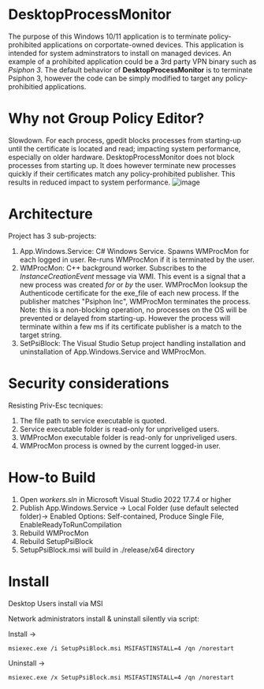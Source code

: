 # DesktopProcessMonitor
The purpose of this Windows 10/11 application is to terminate policy-prohibited applications on corportate-owned devices. This application is intended for system adminstrators to install on managed devices. An example of a prohibited application could be a 3rd party VPN binary such as _Psiphon 3_. The default behavior of **DesktopProcessMonitor** is to terminate Psiphon 3, however the code can be simply modified to target any policy-prohibitied applications.

# Why not Group Policy Editor?

Slowdown. For each process, gpedit blocks processes from starting-up until the certificate is located and read; impacting system performance, especially on older hardware. 
DesktopProcessMonitor does not block processes from starting up. It does however terminate new processes quickly if their certificates match any policy-prohibited publisher. This results in reduced impact to system performance.
![image](https://github.com/xyz2022/DesktopProcessMonitor/assets/91395091/d90723cf-b489-490a-9daa-77ee7e76da04)


# Architecture

Project has 3 sub-projects:
1. App.Windows.Service: C# Windows Service. Spawns WMProcMon for each logged in user. Re-runs WMProcMon if it is terminated by the user. 
2. WMProcMon: C++ background worker. Subscribes to the _InstanceCreationEvent_ message via WMI. This event is a signal that a new process was created _for_ or _by_ the user. 
    WMProcMon looksup the Authenticode certificate for the exe_file of each new process. If the publisher matches "Psiphon Inc", WMProcMon terminates the process. 
    Note: this is a non-blocking operation, no processes on the OS will be prevented or delayed from starting-up. However the process will terminate within a few ms if its certificate publisher is a match to the target string. 
3. SetPsiBlock: The Visual Studio Setup project handling installation and uninstallation of App.Windows.Service and WMProcMon.

# Security considerations

Resisting Priv-Esc tecniques:
1. The file path to service executable is quoted.
2. Service executable folder is read-only for unpriveliged users.
3. WMProcMon executable folder is read-only for unpriveliged users.
4. WMProcMon process is owned by the current logged-in user.

# How-to Build 

1. Open _workers.sln_ in Microsoft Visual Studio 2022 17.7.4 or higher
3. Publish App.Windows.Service  -> Local Folder (use default selected folder)-> Enabled Options: Self-contained, Produce Single File, EnableReadyToRunCompilation
4. Rebuild WMProcMon
5. Rebuild SetupPsiBlock
6. SetupPsiBlock.msi will build in ./release/x64 directory

# Install
Desktop Users install via MSI

Network administrators install & uninstall silently via script:

Install ->   
    
    msiexec.exe /i SetupPsiBlock.msi MSIFASTINSTALL=4 /qn /norestart

Uninstall ->

    msiexec.exe /x SetupPsiBlock.msi MSIFASTINSTALL=4 /qn /norestart
    

